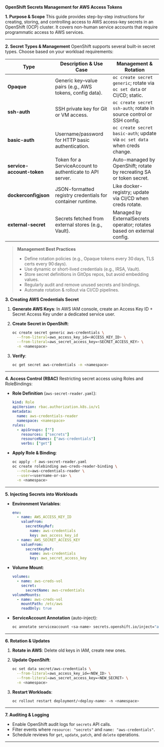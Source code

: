 **OpenShift Secrets Management for AWS Access Tokens**

**1. Purpose & Scope**
This guide provides step-by-step instructions for creating, storing, and controlling access to AWS access-key secrets in an OpenShift (OCP) cluster. It covers non-human service accounts that require programmatic access to AWS services.

---

**2. Secret Types & Management**
OpenShift supports several built-in secret types. Choose based on your workload requirements:

| Type                      | Description & Use Case                                       | Management & Rotation                                                      |
| ------------------------- | ------------------------------------------------------------ | -------------------------------------------------------------------------- |
| **Opaque**                | Generic key–value pairs (e.g., AWS tokens, config data).     | `oc create secret generic`; rotate via `oc set data` or CI/CD; static.     |
| **ssh-auth**              | SSH private key for Git or VM access.                        | `oc create secret ssh-auth`; rotate in source control or SSH config.       |
| **basic-auth**            | Username/password for HTTP basic authentication.             | `oc create secret basic-auth`; update via `oc set data` when creds change. |
| **service-account-token** | Token for a ServiceAccount to authenticate to API server.    | Auto-managed by OpenShift; rotate by recreating SA or token secret.        |
| **dockerconfigjson**      | JSON-formatted registry credentials for container runtime.   | Like docker-registry; update via CI/CD when creds rotate.                  |
| **external-secret**       | Secrets fetched from external stores (e.g., Vault).          | Managed by ExternalSecrets operator; rotates based on external config.     |

> **Management Best Practices**
>
> * Define rotation policies (e.g., Opaque tokens every 30 days, TLS certs every 90 days).
> * Use dynamic or short-lived credentials (e.g., IRSA, Vault).
> * Store secret definitions in GitOps repos, but avoid embedding values.
> * Regularly audit and remove unused secrets and bindings.
> * Automate rotation & rollout via CI/CD pipelines.

**3. Creating AWS Credentials Secret**

1. **Generate AWS Keys**: In AWS IAM console, create an Access Key ID + Secret Access Key under a dedicated service user.
2. **Create Secret in OpenShift**:

   ```bash
   oc create secret generic aws-credentials \
     --from-literal=aws_access_key_id=<ACCESS_KEY_ID> \
     --from-literal=aws_secret_access_key=<SECRET_ACCESS_KEY> \
     -n <namespace>
   ```
3. **Verify**:

   ```bash
   oc get secret aws-credentials -n <namespace>
   ```

---

**4. Access Control (RBAC)**
Restricting secret access using Roles and RoleBindings:

* **Role Definition** (`aws-secret-reader.yaml`):

  ```yaml
  kind: Role
  apiVersion: rbac.authorization.k8s.io/v1
  metadata:
    name: aws-credentials-reader
    namespace: <namespace>
  rules:
    - apiGroups: [""]
      resources: ["secrets"]
      resourceNames: ["aws-credentials"]
      verbs: ["get"]
  ```

* **Apply Role & Binding**:

  ```bash
  oc apply -f aws-secret-reader.yaml
  oc create rolebinding aws-creds-reader-binding \
    --role=aws-credentials-reader \
    --user=<username-or-sa> \
    -n <namespace>
  ```

---

**5. Injecting Secrets into Workloads**

* **Environment Variables**:

  ```yaml
  env:
    - name: AWS_ACCESS_KEY_ID
      valueFrom:
        secretKeyRef:
          name: aws-credentials
          key: aws_access_key_id
    - name: AWS_SECRET_ACCESS_KEY
      valueFrom:
        secretKeyRef:
          name: aws-credentials
          key: aws_secret_access_key
  ```

* **Volume Mount**:

  ```yaml
  volumes:
    - name: aws-creds-vol
      secret:
        secretName: aws-credentials
  volumeMounts:
    - name: aws-creds-vol
      mountPath: /etc/aws
      readOnly: true
  ```

* **ServiceAccount Annotation** (auto-inject):

  ```bash
  oc annotate serviceaccount <sa-name> secrets.openshift.io/inject="aws-credentials"
  ```

---

**6. Rotation & Updates**

1. **Rotate in AWS**: Delete old keys in IAM, create new ones.
2. **Update OpenShift**:

   ```bash
   oc set data secret/aws-credentials \
     --from-literal=aws_access_key_id=<NEW_ID> \
     --from-literal=aws_secret_access_key=<NEW_SECRET> \
     -n <namespace>
   ```
3. **Restart Workloads**:

   ```bash
   oc rollout restart deployment/<deploy-name> -n <namespace>
   ```

---

**7. Auditing & Logging**

* Enable OpenShift audit logs for `secrets` API calls.
* Filter events where `resource: "secrets"` and `name: "aws-credentials"`.
* Schedule reviews for `get`, `update`, `patch`, and `delete` operations.

---

